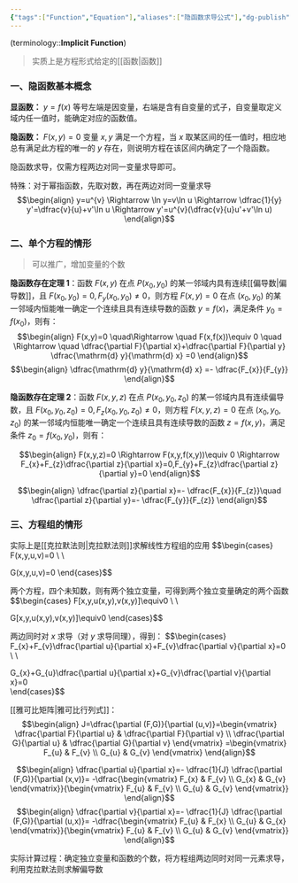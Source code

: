 ```yaml
---
{"tags":["Function","Equation"],"aliases":["隐函数求导公式"],"dg-publish":true,"dg-path":"A1- 数学/1. 微积分/2.4 隐函数.md","permalink":"/A1- 数学/1. 微积分/2.4 隐函数/","dgPassFrontmatter":true,"noteIcon":"","created":"2024-07-06T15:25:03.000+08:00","updated":"2025-09-08T22:51:03.668+08:00"}
---
```



(terminology::**Implicit Function**)
> 实质上是方程形式给定的[[函数\|函数]]

### 一、隐函数基本概念
**显函数：**  $y=f(x)$  等号左端是因变量，右端是含有自变量的式子，自变量取定义域内任一值时，能确定对应的函数值。

**隐函数：**  $F(x,y)=0$  变量 $x,y$ 满足一个方程，当 $x$ 取某区间的任一值时，相应地总有满足此方程的唯一的 $y$ 存在，则说明方程在该区间内确定了一个隐函数。

隐函数求导，仅需方程两边对同一变量求导即可。

特殊：对于幂指函数，先取对数，再在两边对同一变量求导
$$\begin{align}
y=u^{v} \Rightarrow \ln y=v\ln u \Rightarrow \dfrac{1}{y} y'=\dfrac{v}{u}+v'\ln u \Rightarrow y'=u^{v}(\dfrac{v}{u}u'+v'\ln u)
\end{align}$$

### 二、单个方程的情形
> 可以推广，增加变量的个数


**隐函数存在定理 1**：函数 $F(x,y)$ 在点 $P(x_{0},y_{0})$ 的某一邻域内具有连续[[偏导数\|偏导数]]，且 $F(x_{0},y_{0})=0,F_{y}(x_{0},y_{0}) \neq 0$，则方程 $F(x,y)=0$ 在点 $(x_{0},y_{0})$ 的某一邻域内恒能唯一确定一个连续且具有连续导数的函数 $y=f(x)$，满足条件 $y_{0}=f(x_{0})$，则有：
$$\begin{align}
F(x,y)=0 \quad\Rightarrow \quad F(x,f(x))\equiv 0 \quad \Rightarrow \quad \dfrac{\partial F}{\partial x}+\dfrac{\partial F}{\partial y} \dfrac{\mathrm{d} y}{\mathrm{d} x} =0   
\end{align}$$
$$\begin{align}
\dfrac{\mathrm{d} y}{\mathrm{d} x} =- \dfrac{F_{x}}{F_{y}} 
\end{align}$$


**隐函数存在定理 2**：函数 $F(x,y,z)$ 在点 $P(x_{0},y_{0},z_{0})$ 的某一邻域内具有连续偏导数，且 $F(x_{0},y_{0},z_{0})=0,F_{z}(x_{0},y_{0},z_{0}) \neq 0$，则方程 $F(x,y,z)=0$ 在点 $(x_{0},y_{0},z_{0})$ 的某一邻域内恒能唯一确定一个连续且具有连续导数的函数 $z=f(x,y)$，满足条件 $z_{0}=f(x_{0},y_{0})$，则有：

$$\begin{align}
F(x,y,z)=0 \Rightarrow F(x,y,f(x,y))\equiv 0 \Rightarrow F_{x}+F_{z}\dfrac{\partial z}{\partial x}=0,F_{y}+F_{z}\dfrac{\partial z}{\partial y}=0  
\end{align}$$

$$\begin{align}
\dfrac{\partial z}{\partial x}=- \dfrac{F_{x}}{F_{z}}\quad  \dfrac{\partial z}{\partial y}=- \dfrac{F_{y}}{F_{z}}  
\end{align}$$

### 三、方程组的情形
实际上是[[克拉默法则\|克拉默法则]]求解线性方程组的应用
$$\begin{cases}
F(x,y,u,v)=0 \\ \\

G(x,y,u,v)=0
\end{cases}$$

两个方程，四个未知数，则有两个独立变量，可得到两个独立变量确定的两个函数
$$\begin{cases}
F[x,y,u(x,y),v(x,y)]\equiv0 \\ \\

G[x,y,u(x,y),v(x,y)]\equiv0
\end{cases}$$

两边同时对 $x$ 求导（对 $y$ 求导同理），得到：
$$\begin{cases}
F_{x}+F_{v}\dfrac{\partial u}{\partial x}+F_{v}\dfrac{\partial v}{\partial x}=0 \\ \\

G_{x}+G_{u}\dfrac{\partial u}{\partial x}+G_{v}\dfrac{\partial v}{\partial x}=0    
\end{cases}$$

[[雅可比矩阵\|雅可比行列式]]：
$$\begin{align}
J=\dfrac{\partial (F,G)}{\partial (u,v)}=\begin{vmatrix}
\dfrac{\partial F}{\partial u} & \dfrac{\partial F}{\partial v} \\
\dfrac{\partial G}{\partial u} & \dfrac{\partial G}{\partial v} 
\end{vmatrix} =\begin{vmatrix}
F_{u} & F_{v} \\
G_{u} & G_{v}
\end{vmatrix}
\end{align}$$

$$\begin{align}
\dfrac{\partial u}{\partial x}=- \dfrac{1}{J}  \dfrac{\partial (F,G)}{\partial (x,v)}= -\dfrac{\begin{vmatrix}
F_{x} & F_{v} \\
G_{x} & G_{v}
\end{vmatrix}}{\begin{vmatrix}
F_{u} & F_{v} \\
G_{u} & G_{v}
\end{vmatrix}}
\end{align}$$
$$\begin{align}
\dfrac{\partial v}{\partial x}=- \dfrac{1}{J}  \dfrac{\partial (F,G)}{\partial (u,x)}= -\dfrac{\begin{vmatrix}
F_{u} & F_{x} \\
G_{u} & G_{x}
\end{vmatrix}}{\begin{vmatrix}
F_{u} & F_{v} \\
G_{u} & G_{v}
\end{vmatrix}}
\end{align}$$

实际计算过程：确定独立变量和函数的个数，将方程组两边同时对同一元素求导，利用克拉默法则求解偏导数

